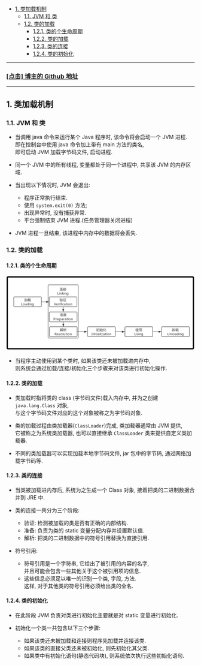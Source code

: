 <!-- TOC -->

- [1. 类加载机制](#1-类加载机制)
  - [1.1. JVM 和 类](#11-jvm-和-类)
  - [1.2. 类的加载](#12-类的加载)
    - [1.2.1. 类的个生命周期](#121-类的个生命周期)
    - [1.2.2. 类的加载](#122-类的加载)
    - [1.2.3. 类的连接](#123-类的连接)
    - [1.2.4. 类的初始化](#124-类的初始化)

<!-- /TOC -->

****
<a href='https://github.com/leon9dragon'><h3>[点击] 博主的 Github 地址</h3></a>
****

## 1. 类加载机制

### 1.1. JVM 和 类
- 当调用 java 命令来运行某个 Java 程序时, 该命令将会启动一个 JVM 进程.  
  即在控制台中使用 java 命令加上带有 main 方法的类名,  
  即可启动 JVM 加载字节码文件, 启动进程.

- 同一个 JVM 中的所有线程, 变量都处于同一个进程中, 共享该 JVM 的内存区域.

- 当出现以下情况时, JVM 会退出:
  - 程序正常执行结束.
  - 使用 `system.exit(0)` 方法;
  - 出现异常时, 没有捕获异常.
  - 平台强制结束 JVM 进程.(任务管理器关闭进程)

- JVM 进程一旦结束, 该进程中内存中的数据将会丢失.

### 1.2. 类的加载

#### 1.2.1. 类的个生命周期
![pic](../99.images/2021-02-28-21-07-23.png)

- 当程序主动使用到某个类时, 如果该类还未被加载进内存中,   
  则系统会通过加载/连接/初始化三个步骤来对该类进行初始化操作.

#### 1.2.2. 类的加载
- 类加载时指将类的 class (字节码文件)载入内存中, 并为之创建 `java.lang.Class` 对象,  
  与这个字节码文件对应的这个对象被称之为字节码对象.

- 类的加载过程由类加载器(`ClassLoader`)完成, 类加载器通常由 JVM 提供,   
  它被称之为系统类加载器, 也可以直接继承 `ClassLoader` 类来提供自定义类加载器.

- 不同的类加载器可以实现加载本地字节码文件, jar 包中的字节码, 通过网络加载字节码等.

#### 1.2.3. 类的连接
- 当类被加载进内存后, 系统为之生成一个 Class 对象, 接着把类的二进制数据合并到 JRE 中.

- 类的连接一共分为三个阶段:
  - 验证: 检测被加载的类是否有正确的内部结构.
  - 准备: 负责为类的 static 变量分配内存并设置默认值.
  - 解析: 把类的二进制数据中的符号引用替换为直接引用.

- 符号引用: 
  - 符号引用是一个字符串, 它给出了被引用的内容的名字,  
    并且可能会包含一些其他关于这个被引用项的信息.  
  - 这些信息必须足以唯一的识别一个类, 字段, 方法.  
    这样, 对于其他类的符号引用必须给出类的全名.

#### 1.2.4. 类的初始化
- 在此阶段 JVM 负责对类进行初始化主要就是对 static 变量进行初始化.

- 初始化一个类一共包含以下三个步骤:
  - 如果该类还未被加载和连接则程序先加载并连接该类.
  - 如果该类的直接父类还未被初始化, 则先初始化其父类.
  - 如果类中有初始化语句(静态代码块), 则系统依次执行这些初始化语句.

